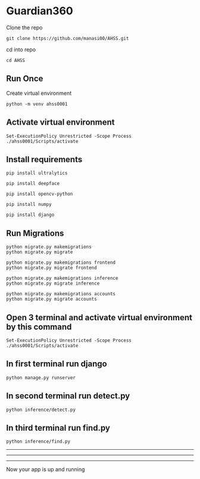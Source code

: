 # Guardian360

Clone the repo
```
git clone https://github.com/manasi00/AHSS.git
```

cd into repo
```
cd AHSS
```

Run Once
----
Create virtual environment
```
python -m venv ahss0001
```

Activate virtual environment
----
```
Set-ExecutionPolicy Unrestricted -Scope Process
./ahss0001/Scripts/activate
```

Install requirements
----
```
pip install ultralytics

pip install deepface

pip install opencv-python

pip install numpy

pip install django
```

Run Migrations
----
```
python migrate.py makemigrations
python migrate.py migrate

python migrate.py makemigrations frontend
python migrate.py migrate frontend

python migrate.py makemigrations inference
python migrate.py migrate inference

python migrate.py makemigrations accounts
python migrate.py migrate accounts
```


Open 3 terminal and activate virtual environment by this command
----
```
Set-ExecutionPolicy Unrestricted -Scope Process
./ahss0001/Scripts/activate
```

In first terminal run django
----
```
python manage.py runserver
```

In second terminal run detect.py
----
```
python inference/detect.py
```

In third terminal run find.py
----
```
python inference/find.py
```



----
----
----
Now your app is up and running



